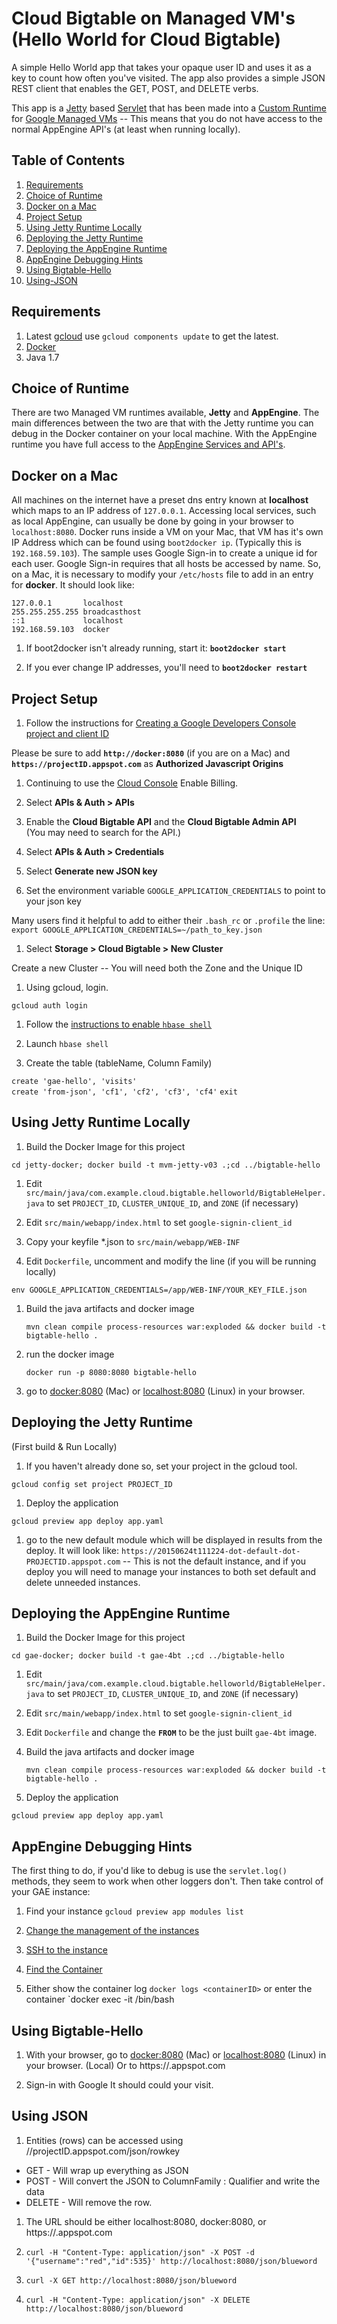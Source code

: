 # Cloud Bigtable on Managed VM's<br />(Hello World for Cloud Bigtable)

A simple Hello World app that takes your opaque user ID and uses it as a key to count how often you've visited.  The app also provides a simple JSON REST client that enables the GET, POST, and DELETE verbs.

This app is a [Jetty](http://www.eclipse.org/jetty/) based [Servlet](http://www.oracle.com/technetwork/java/index-jsp-135475.html) that has been made into a [Custom Runtime](https://cloud.google.com/appengine/docs/managed-vms/custom-runtimes) for [Google Managed VMs](https://cloud.google.com/appengine/docs/managed-vms/) -- This means that you do not have access to the normal AppEngine API's (at least when running locally).


## Table of Contents
1. [Requirements](#Requirements)
1. [Choice of Runtime](#Choice-of-Runtime)
1. [Docker on a Mac](#Docker-on-a-Mac)
1. [Project Setup](#Project-Setup)
1. [Using Jetty Runtime Locally](#Using-Jetty-Runtime-Locally)
1. [Deploying the Jetty Runtime](#Deploying-the-Jetty-Runtime)
1. [Deploying the AppEngine Runtime](#Deploying-the-AppEngine-Runtime)
1. [AppEngine Debugging Hints](#AppEngine-Debugging-Hints)
1. [Using Bigtable-Hello](#Using-Bigtable-Hello)
1. [Using-JSON](#Using-JSON)

## Requirements
1. Latest [gcloud](https://cloud.google.com/sdk/) use `gcloud components update` to get the latest.
1. [Docker](https://cloud.google.com/appengine/docs/managed-vms/getting-started#install_docker)
1. Java 1.7

## Choice of Runtime

There are two Managed VM runtimes available, **Jetty** and **AppEngine**.  The main differences between the two are that with the Jetty runtime you can debug in the Docker container on your local machine.  With the AppEngine runtime you have full access to the [AppEngine Services and API's](https://cloud.google.com/appengine/docs/managed-vms/#standard_runtimes).

## Docker on a Mac
All machines on the internet have a preset dns entry known at **localhost** which maps to an IP address of `127.0.0.1`.  Accessing local services, such as local AppEngine, can usually be done by going in your browser to `localhost:8080`.  Docker runs inside a VM on your Mac, that VM has it's own IP Address which can be found using `boot2docker ip`. (Typically this is `192.168.59.103`).  The sample uses Google Sign-in to create a unique id for each user.  Google Sign-in requires that all hosts be accessed by name.  So, on a Mac, it is necessary to modify your `/etc/hosts` file to add in an entry for **docker**.  It should look like:

    127.0.0.1	    localhost
    255.255.255.255	broadcasthost
    ::1             localhost
    192.168.59.103  docker

1. If boot2docker isn't already running, start it:  **`boot2docker start`**

1. If you ever change IP addresses, you'll need to **`boot2docker restart`**


## Project Setup

1. Follow the instructions for  [Creating a Google Developers Console project and client ID](https://developers.google.com/identity/sign-in/web/devconsole-project)

  Please be sure to add **`http://docker:8080`** (if you are on a Mac) and **`https://projectID.appspot.com`** as **Authorized Javascript Origins**

1. Continuing to use the [Cloud Console](https://cloud.google.com/console) Enable Billing.

1. Select **APIs & Auth > APIs**  

1. Enable the **Cloud Bigtable API** and the **Cloud Bigtable Admin API**<br />
  (You may need to search for the API.)

1. Select **APIs & Auth > Credentials**

1. Select **Generate new JSON key**

  1. Set the environment variable `GOOGLE_APPLICATION_CREDENTIALS` to point to your json key

   Many users find it helpful to add to either their `.bash_rc` or `.profile` the line:<br />
   `export GOOGLE_APPLICATION_CREDENTIALS=~/path_to_key.json`

1. Select **Storage > Cloud Bigtable > New Cluster**

  Create a new Cluster -- You will need both the Zone and the Unique ID
  
1. Using gcloud, login.

 `gcloud auth login`
 
1. Follow the [instructions to enable `hbase shell`](https://cloud.google.com/bigtable/docs/hbase-shell-quickstart)

1. Launch `hbase shell`

1. Create the table (tableName, Column Family)

 `create 'gae-hello', 'visits'`<br />
 `create 'from-json', 'cf1', 'cf2', 'cf3', 'cf4'`
 `exit`
 
## Using Jetty Runtime Locally

1. Build the Docker Image for this project

 `cd jetty-docker; docker build -t mvm-jetty-v03 .;cd ../bigtable-hello`

1. Edit `src/main/java/com.example.cloud.bigtable.helloworld/BigtableHelper.java` to set `PROJECT_ID`, `CLUSTER_UNIQUE_ID`, and `ZONE` (if necessary) 

1. Edit `src/main/webapp/index.html` to set `google-signin-client_id` 

1. Copy your keyfile *.json to `src/main/webapp/WEB-INF`

1. Edit `Dockerfile`, uncomment and modify the line (if you will be running locally)

 `env GOOGLE_APPLICATION_CREDENTIALS=/app/WEB-INF/YOUR_KEY_FILE.json`

1. Build the java artifacts and docker image
 
    `mvn clean compile process-resources war:exploded && docker build -t bigtable-hello .`<br />

1. run the docker image

    `docker run -p 8080:8080 bigtable-hello`

1. go to [docker:8080](docker:8080) (Mac) or [localhost:8080](localhost:8080) (Linux) in your browser.

## Deploying the Jetty Runtime
(First build & Run Locally)

1. If you haven't already done so, set your project in the gcloud tool.

  `gcloud config set project PROJECT_ID`

1. Deploy the application

 `gcloud preview app deploy app.yaml`

1. go to the new default module which will be displayed in results from the deploy.  It will look like: `https://20150624t111224-dot-default-dot-PROJECTID.appspot.com`  -- This is not the default instance, and if you deploy you will need to manage your instances to both set default and delete unneeded instances.

## Deploying the AppEngine Runtime

1. Build the Docker Image for this project

 `cd gae-docker; docker build -t gae-4bt .;cd ../bigtable-hello`

1. Edit `src/main/java/com.example.cloud.bigtable.helloworld/BigtableHelper.java` to set `PROJECT_ID`, `CLUSTER_UNIQUE_ID`, and `ZONE` (if necessary) 

1. Edit `src/main/webapp/index.html` to set `google-signin-client_id` 

1. Edit `Dockerfile` and change the **`FROM`** to be the just built `gae-4bt` image.

1. Build the java artifacts and docker image
 
    `mvn clean compile process-resources war:exploded && docker build -t bigtable-hello .`<br />

1. Deploy the application

 `gcloud preview app deploy app.yaml`

## AppEngine Debugging Hints
The first thing to do, if you'd like to debug is use the `servlet.log()` methods, they seem to work when other loggers don't.  Then take control of your GAE instance:

1. Find your instance
  `gcloud preview app modules list`

1. [Change the management of the instances](https://cloud.google.com/appengine/docs/managed-vms/access#changing_management)

1. [SSH to the instance](https://cloud.google.com/sdk/gcloud/reference/compute/ssh)

1. [Find the Container](https://cloud.google.com/appengine/docs/managed-vms/access#accessing_the_docker_container_in_production)

1. Either show the container log  `docker logs <containerID>` or enter the container `docker exec -it <containerID> /bin/bash


## Using Bigtable-Hello

1. With your browser, go to [docker:8080](docker:8080) (Mac) or [localhost:8080](localhost:8080) (Linux) in your browser. (Local)  Or to https://<projectID>.appspot.com

1. Sign-in with Google  It should could your visit. 

## Using JSON

1. Entities (rows) can be accessed using //projectID.appspot.com/json/rowkey
  * GET - Will wrap up everything as JSON
  * POST - Will convert the JSON to ColumnFamily : Qualifier and write the data
  * DELETE - Will remove the row.

1. The URL should be either localhost:8080, docker:8080, or  https://<projectID>.appspot.com
1. `curl -H "Content-Type: application/json" -X POST -d '{"username":"red","id":535}' http://localhost:8080/json/blueword`

1. `curl -X GET http://localhost:8080/json/blueword`

1. `curl -H "Content-Type: application/json" -X DELETE  http://localhost:8080/json/blueword`
